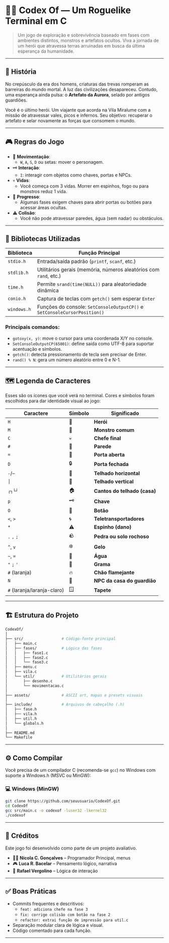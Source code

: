 # 🧙‍♂️ Codex Of — Um Roguelike Terminal em C

> Um jogo de exploração e sobrevivência baseado em fases com ambientes distintos, monstros e artefatos ocultos. Viva a jornada de um herói que atravessa terras arruinadas em busca da última esperança da humanidade.

---

## 📜 História

No crepúsculo da era dos homens, criaturas das trevas romperam as barreiras do mundo mortal. A luz das civilizações desapareceu. Contudo, uma esperança ainda pulsa: o **Artefato da Aurora**, selado por antigos guardiões.

Você é o último herói. Um viajante que acorda na Vila Miralume com a missão de atravessar vales, picos e infernos. Seu objetivo: recuperar o artefato e selar novamente as forças que consomem o mundo.

---

## 🎮 Regras do Jogo

- 👣 **Movimentação**:
  - `W`, `A`, `S`, `D` ou setas: mover o personagem.
- 🗝️ **Interação**:
  - `I`: interagir com objetos como chaves, portas e NPCs.
- 💀 **Vidas**:
  - Você começa com 3 vidas. Morrer em espinhos, fogo ou para monstros reduz 1 vida.
- 🚪 **Progresso**:
  - Algumas fases exigem chaves para abrir portas ou botões para acessar áreas ocultas.
- ⚠️ **Colisão**:
  - Você não pode atravessar paredes, água (sem nadar) ou obstáculos.

---

## 🧩 Bibliotecas Utilizadas

| Biblioteca        | Função Principal                                                                 |
|-------------------|-----------------------------------------------------------------------------------|
| `stdio.h`         | Entrada/saída padrão (`printf`, `scanf`, etc.)                                   |
| `stdlib.h`        | Utilitários gerais (memória, números aleatórios com `rand`, etc.)                 |
| `time.h`          | Permite `srand(time(NULL))` para aleatoriedade dinâmica                          |
| `conio.h`         | Captura de teclas com `getch()` sem esperar `Enter`                              |
| `windows.h`       | Funções do console: `SetConsoleOutputCP()` e `SetConsoleCursorPosition()`        |

### Principais comandos:

- `gotoxy(x, y)`: move o cursor para uma coordenada X/Y no console.
- `SetConsoleOutputCP(65001)`: define saída como UTF-8 para suportar acentuação e símbolos.
- `getch()`: detecta pressionamento de tecla sem precisar de Enter.
- `rand() % N`: gera um número aleatório entre 0 e N-1.

---

## 🗺️ Legenda de Caracteres

Esses são os ícones que você verá no terminal. Cores e símbolos foram escolhidos para dar identidade visual ao jogo:

| Caractere | Símbolo | Significado                       |
|-----------|---------|-----------------------------------|
| `H`       | 🧍       | **Herói**                         |
| `M`       | 🧟       | **Monstro comum**                 |
| `C`       | 💀       | **Chefe final**                   |
| `#`       | 🧱       | **Parede**                        |
| `=`       | 🚪       | **Porta aberta**                  |
| `D`       | 🔒       | **Porta fechada**                 |
| `-`/`─`   | 🔲       | **Telhado horizontal**            |
| `│`       | 🔳       | **Telhado vertical**              |
| `┌┐└┘`    | 🏠       | **Cantos do telhado (casa)**       |
| `p`       | 🗝️       | **Chave**                         |
| `O`       | 🔘       | **Botão**                         |
| `<`, `>`  | 🌀       | **Teletransportadores**           |
| `*`       | ⚠️       | **Espinho (dano)**                |
| `.` `,` `;` | 🪨     | **Pedra ou solo rochoso**         |
| `^`, `v`  | ❄️       | **Gelo**                          |
| `~`, `=`  | 🌊       | **Água**                          |
| `"` `;` `'` | 🌿     | **Grama**                         |
| `#` (laranja) | 🔥  | **Chão flamejante**               |
| `N`       | 👴       | **NPC da casa do guardião**       |
| `#` (laranja/laranja-claro) | 🪟 | **Tapete**            |

---

## 🏗️ Estrutura do Projeto

```bash
CodexOf/
│
├── src/                 # Código-fonte principal
│   ├── main.c
│   ├── fases/           # Lógica das fases
│   │   ├── fase1.c
│   │   ├── fase2.c
│   │   └── fase3.c
│   ├── menu.c
│   ├── vila.c
│   └── util/            # Utilitários gerais
│       ├── desenho.c
│       └── movimentacao.c
│
├── assets/              # ASCII art, mapas e presets visuais
│
├── include/             # Arquivos de cabeçalho (.h)
│   ├── fase.h
│   ├── vila.h
│   ├── util.h
│   └── globals.h
│
├── README.md
└── Makefile
```

---

## ⚙️ Como Compilar

Você precisa de um compilador C (recomenda-se `gcc`) no Windows com suporte a Windows.h (MSVC ou MinGW):

### 💻 Windows (MinGW)

```bash
git clone https://github.com/seuusuario/CodexOf.git
cd CodexOf
gcc src/main.c -o codexof -luser32 -lkernel32
./codexof
```

---

## 🎨 Créditos

Este jogo foi desenvolvido como parte de um projeto avaliativo.

- 👨‍💻 **Nícola C. Gonçalves** – Programador Principal, menus
- 🎮 **Luca R. Bacelar** – Pensamento lógico, narrativa
- 💾 **Rafael Vergolino** – Lógica de interação

---

## ✅ Boas Práticas

- Commits frequentes e descritivos:
  - `feat: adiciona chefe na fase 3`
  - `fix: corrige colisão com botão na fase 2`
  - `refactor: extrai função de impressão para util.c`
- Separação modular clara de lógica e visual.
- Código comentado para cada função.

---
